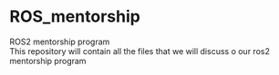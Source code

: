 # ROS_mentorship
ROS2 mentorship program
<br>
This repository will contain all the files that we will discuss o our ros2 mentorship program
